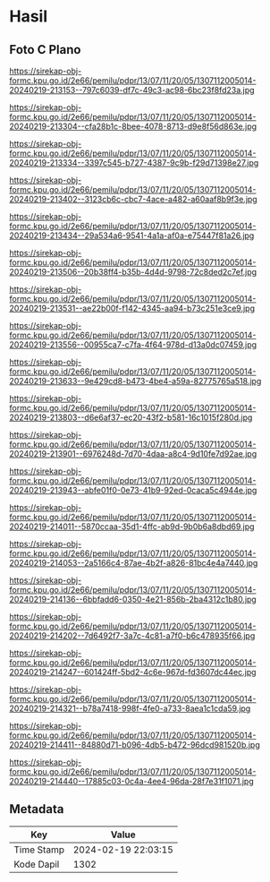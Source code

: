 # Hasil

## Foto C Plano

https://sirekap-obj-formc.kpu.go.id/2e66/pemilu/pdpr/13/07/11/20/05/1307112005014-20240219-213153--797c6039-df7c-49c3-ac98-6bc23f8fd23a.jpg

https://sirekap-obj-formc.kpu.go.id/2e66/pemilu/pdpr/13/07/11/20/05/1307112005014-20240219-213304--cfa28b1c-8bee-4078-8713-d9e8f56d863e.jpg

https://sirekap-obj-formc.kpu.go.id/2e66/pemilu/pdpr/13/07/11/20/05/1307112005014-20240219-213334--3397c545-b727-4387-9c9b-f29d71398e27.jpg

https://sirekap-obj-formc.kpu.go.id/2e66/pemilu/pdpr/13/07/11/20/05/1307112005014-20240219-213402--3123cb6c-cbc7-4ace-a482-a60aaf8b9f3e.jpg

https://sirekap-obj-formc.kpu.go.id/2e66/pemilu/pdpr/13/07/11/20/05/1307112005014-20240219-213434--29a534a6-9541-4a1a-af0a-e75447f81a26.jpg

https://sirekap-obj-formc.kpu.go.id/2e66/pemilu/pdpr/13/07/11/20/05/1307112005014-20240219-213506--20b38ff4-b35b-4d4d-9798-72c8ded2c7ef.jpg

https://sirekap-obj-formc.kpu.go.id/2e66/pemilu/pdpr/13/07/11/20/05/1307112005014-20240219-213531--ae22b00f-f142-4345-aa94-b73c251e3ce9.jpg

https://sirekap-obj-formc.kpu.go.id/2e66/pemilu/pdpr/13/07/11/20/05/1307112005014-20240219-213556--00955ca7-c7fa-4f64-978d-d13a0dc07459.jpg

https://sirekap-obj-formc.kpu.go.id/2e66/pemilu/pdpr/13/07/11/20/05/1307112005014-20240219-213633--9e429cd8-b473-4be4-a59a-82775765a518.jpg

https://sirekap-obj-formc.kpu.go.id/2e66/pemilu/pdpr/13/07/11/20/05/1307112005014-20240219-213803--d6e6af37-ec20-43f2-b581-16c1015f280d.jpg

https://sirekap-obj-formc.kpu.go.id/2e66/pemilu/pdpr/13/07/11/20/05/1307112005014-20240219-213901--6976248d-7d70-4daa-a8c4-9d10fe7d92ae.jpg

https://sirekap-obj-formc.kpu.go.id/2e66/pemilu/pdpr/13/07/11/20/05/1307112005014-20240219-213943--abfe01f0-0e73-41b9-92ed-0caca5c4944e.jpg

https://sirekap-obj-formc.kpu.go.id/2e66/pemilu/pdpr/13/07/11/20/05/1307112005014-20240219-214011--5870ccaa-35d1-4ffc-ab9d-9b0b6a8dbd69.jpg

https://sirekap-obj-formc.kpu.go.id/2e66/pemilu/pdpr/13/07/11/20/05/1307112005014-20240219-214053--2a5166c4-87ae-4b2f-a826-81bc4e4a7440.jpg

https://sirekap-obj-formc.kpu.go.id/2e66/pemilu/pdpr/13/07/11/20/05/1307112005014-20240219-214136--6bbfadd6-0350-4e21-856b-2ba4312c1b80.jpg

https://sirekap-obj-formc.kpu.go.id/2e66/pemilu/pdpr/13/07/11/20/05/1307112005014-20240219-214202--7d6492f7-3a7c-4c81-a7f0-b6c478935f66.jpg

https://sirekap-obj-formc.kpu.go.id/2e66/pemilu/pdpr/13/07/11/20/05/1307112005014-20240219-214247--601424ff-5bd2-4c6e-967d-fd3607dc44ec.jpg

https://sirekap-obj-formc.kpu.go.id/2e66/pemilu/pdpr/13/07/11/20/05/1307112005014-20240219-214321--b78a7418-998f-4fe0-a733-8aea1c1cda59.jpg

https://sirekap-obj-formc.kpu.go.id/2e66/pemilu/pdpr/13/07/11/20/05/1307112005014-20240219-214411--84880d71-b096-4db5-b472-96dcd981520b.jpg

https://sirekap-obj-formc.kpu.go.id/2e66/pemilu/pdpr/13/07/11/20/05/1307112005014-20240219-214440--17885c03-0c4a-4ee4-96da-28f7e31f1071.jpg


## Metadata

| Key        | Value               |
| ---------- | ------------------- |
| Time Stamp | 2024-02-19 22:03:15 |
| Kode Dapil | 1302                |



